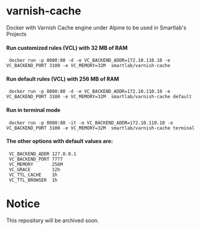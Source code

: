 # varnish-cache

Docker with Varnish Cache engine under Alpine to be used in Smartlab's Projects

#### Run customized rules (VCL) with 32 MB of RAM
     docker run -p 8080:80 -d -e VC_BACKEND_ADDR=172.10.110.10 -e VC_BACKEND_PORT 3100 -e VC_MEMORY=32M  smartlab/varnish-cache

#### Run default rules (VCL) with 256 MB of RAM 
     docker run -p 8080:80 -d -e VC_BACKEND_ADDR=172.10.110.10 -e VC_BACKEND_PORT 3100 -e VC_MEMORY=32M  smartlab/varnish-cache default

#### Run in terminal mode 
     docker run -p 8080:80 -it -e VC_BACKEND_ADDR=172.10.110.10 -e VC_BACKEND_PORT 3100 -e VC_MEMORY=32M  smartlab/varnish-cache terminal 

#### The other options with default values are:
     VC_BACKEND_ADDR 127.0.0.1
     VC_BACKEND_PORT 7777
     VC_MEMORY       256M
     VC_GRACE        12h
     VC_TTL_CACHE    1h
     VC_TTL_BROWSER  1h
# Notice
This repository will be archived soon.
